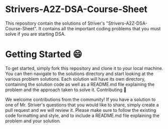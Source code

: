# Strivers-A2Z-DSA-Course-Sheet

This repository contain the solutions of Striver's "Strivers-A2Z-DSA-Course-Sheet". It contains all the important coding problems that you must solve if you are starting DSA. 

# Getting Started 😄

To get started, simply fork this repository and clone it to your local machine. You can then navigate to the solutions directory and start looking at the various problem solutions. Each solution will have its own directory, containing the solution code as well as a README.md file explaining the problem and the approach taken to solve it.
Contributing 👥

We welcome contributions from the community! If you have a solution to one of Mr. Striver's questions that you would like to share, simply create a pull request and we will review it. Please make sure to follow the existing code formatting and style, and to include a README.md file explaining the problem and your solution.
